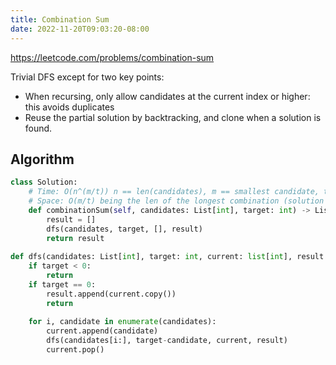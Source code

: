 ```yaml
---
title: Combination Sum
date: 2022-11-20T09:03:20-08:00
---
```


https://leetcode.com/problems/combination-sum

Trivial DFS except for two key points:

- When recursing, only allow candidates at the current index or higher: this avoids duplicates
- Reuse the partial solution by backtracking, and clone when a solution is found.


## Algorithm

```python
class Solution:
    # Time: O(n^(m/t)) n == len(candidates), m == smallest candidate, t == target
    # Space: O(m/t) being the len of the longest combination (solution space not counting as space)
    def combinationSum(self, candidates: List[int], target: int) -> List[List[int]]:
        result = []
        dfs(candidates, target, [], result)
        return result
    
def dfs(candidates: List[int], target: int, current: list[int], result: list[list[int]]) -> list[list[int]]:
    if target < 0:
        return
    if target == 0:
        result.append(current.copy())
        return
    
    for i, candidate in enumerate(candidates):
        current.append(candidate)
        dfs(candidates[i:], target-candidate, current, result)
        current.pop()
```


